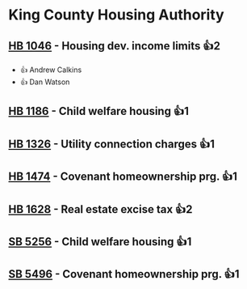 # King County Housing Authority

## [HB 1046](/bill/2023-24/hb/1046/) - Housing dev. income limits 👍2  
* 👍 Andrew  Calkins
* 👍 Dan Watson

## [HB 1186](/bill/2023-24/hb/1186/) - Child welfare housing 👍1  

## [HB 1326](/bill/2023-24/hb/1326/) - Utility connection charges 👍1  

## [HB 1474](/bill/2023-24/hb/1474/) - Covenant homeownership prg. 👍1  

## [HB 1628](/bill/2023-24/hb/1628/) - Real estate excise tax 👍2  

## [SB 5256](/bill/2023-24/sb/5256/) - Child welfare housing 👍1  

## [SB 5496](/bill/2023-24/sb/5496/) - Covenant homeownership prg. 👍1  